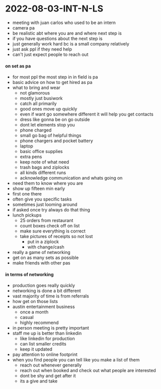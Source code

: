 # 2022-08-03-INT-N-LS
- meeting with juan carlos who used to be an intern
- camera pa
- be realistic abt where you are and where next step is
- if you have questions about the next step is 
- just generally work hard bc is a small company relatively
- just ask ppl if they need help
- can't just expect people to reach out

#### on set as pa 
- for most ppl the most step in in field is pa 
- basic advice on how to get hired as pa
- what to bring and wear
  - not glamorous
  - mostly just busiwork
  - catch all primarily
  - good ones move up quickly
  - even if want go somewhere different it will help you get contacts
  - dress like gonna be on go outside
  - dont let elements stop you
  - phone charged
  - small go bag of helpful things
  - phone chargers and pocket battery
  - laptop
  - basic office supplies
  - extra pens
  - keep note of what need
  - trash bags and ziplocks
  - all kinds different runs
  - acknowledge communication and whats going on
- need them to know where you are
- show up fifteen min early
- first one there
- often give you specific tasks
- sometimes just looming around
- if asked once try always do that thing
- lunch pickups
  - 25 orders from restaurant
  - count boxes check off on list
  - make sure everything is correct
  - take pictures of receipts so not lost
    - put in a ziplock 
	- with change/cash
- really a game of networking
- get on as many sets as possible
- make friends with other pas 

#### in terms of networking 
- production goes really quickly 
- networking is done a bit different
- vast majority of time is from referrals
- how get on those lists
- austin entertainment business
  - once a month
  - casual
  - highly recommend
- in person meeting is pretty important 
- staff me up is better than linkedin
  - like linkedin for production 
  - can list smaller credits
  - keep it updated
- pay attention to online footprint
- when you find people you can tell like you make a list of them 
  - reach out whenever generally 
  - reach out when booked and check out what people are interested
  - dont be shy and get after it 
  - its a give and take 

